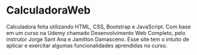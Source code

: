 # CalculadoraWeb
Calculadora feita utilizando HTML, CSS, Bootstrap e JavaScript. Com base em um curso na Udemy chamado Desenvolvimento Web Completo, pelo instrutor Jorge Sant Ana e Jamilton Damasceno. Esse site tem o intuito de aplicar e exercitar algumas funcionalidades aprendidas no curso.
